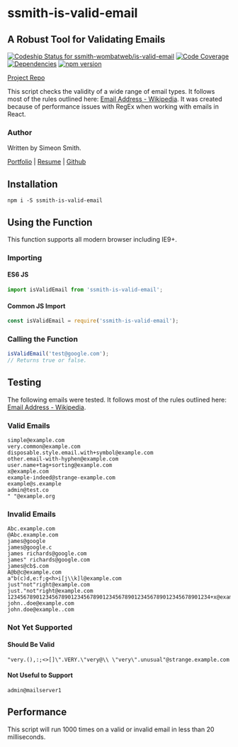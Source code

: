 # ssmith-is-valid-email
## A Robust Tool for Validating Emails

[ ![Codeship Status for ssmith-wombatweb/is-valid-email](https://app.codeship.com/projects/7f59b370-6794-0136-94ad-6607b51510b1/status?branch=master)](https://app.codeship.com/projects/297684)
[![Code Coverage](https://codecov.io/gh/ssmith-wombatweb/is-valid-email/branch/master/graph/badge.svg)](https://codecov.io/gh/ssmith-wombatweb/is-valid-email/branch/master)
[![Dependencies](https://david-dm.org/ssmith-wombatweb/is-valid-email.svg)](https://david-dm.org/ssmith-wombatweb/is-valid-email.svg)
[![npm version](https://badge.fury.io/js/ssmith-is-valid-email.svg)](https://badge.fury.io/js/ssmith-is-valid-email)

[Project Repo](https://github.com/ssmith-wombatweb/is-valid-email)

This script checks the validity of a wide range of email types. It follows most of the rules outlined here: [Email Address - Wikipedia](https://en.wikipedia.org/wiki/Email_address). It was created because of performance issues with RegEx when working with emails in React.

### Author 
Written by Simeon Smith.

[Portfolio](https://www.simeonsmith.me) | [Resume](https://resume.simeonsmith.me) | [Github](https://github.com/ssmith-wombatweb)

## Installation

```
npm i -S ssmith-is-valid-email
```

## Using the Function

This function supports all modern browser including IE9+.

### Importing

#### ES6 JS

```javascript
import isValidEmail from 'ssmith-is-valid-email';
```

#### Common JS Import
```javascript
const isValidEmail = require('ssmith-is-valid-email');
```

### Calling the Function

```javascript
isValidEmail('test@google.com');
// Returns true or false.
```

## Testing

The following emails were tested. It follows most of the rules outlined here: [Email Address - Wikipedia](https://en.wikipedia.org/wiki/Email_address).

### Valid Emails

```
simple@example.com
very.common@example.com
disposable.style.email.with+symbol@example.com
other.email-with-hyphen@example.com
user.name+tag+sorting@example.com
x@example.com
example-indeed@strange-example.com
example@s.example
admin@test.co
" "@example.org
```

### Invalid Emails

```
Abc.example.com
@Abc.example.com
james@google
james@google.c
james richards@google.com
james" richards@google.com
james@cb$.com
A@b@c@example.com
a"b(c)d,e:f;g<h>i[j\\k]l@example.com
just"not"right@example.com
just."not"right@example.com
1234567890123456789012345678901234567890123456789012345678901234+x@example.com
john..doe@example.com
john.doe@example..com
```

### Not Yet Supported

#### Should Be Valid

```
"very.(),:;<>[]\".VERY.\"very@\\ \"very\".unusual"@strange.example.com
```

#### Not Useful to Support

```
admin@mailserver1
```

## Performance

This script will run 1000 times on a valid or invalid email in less than 20 milliseconds.